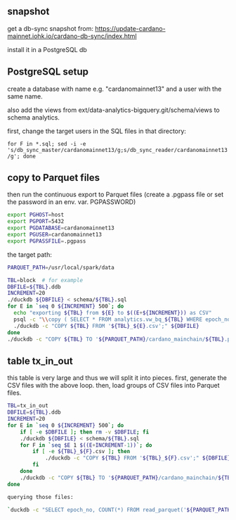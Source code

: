 
## snapshot

get a db-sync snapshot from: https://update-cardano-mainnet.iohk.io/cardano-db-sync/index.html

install it in a PostgreSQL db



## PostgreSQL setup

create a database with name e.g. "cardanomainnet13" and a user with the same name.

also add the views from ext/data-analytics-bigquery.git/schema/views to schema analytics.

first, change the target users in the SQL files in that directory: 

`for F in *.sql; sed -i -e 's/db_sync_master/cardanomainnet13/g;s/db_sync_reader/cardanomainnet13/g'; done`



## copy to Parquet files

then run the continuous export to Parquet files
(create a .pgpass file or set the password in an env. var. PGPASSWORD)

```sh
export PGHOST=host
export PGPORT=5432
export PGDATABASE=cardanomainnet13
export PGUSER=cardanomainnet13
export PGPASSFILE=.pgpass
```

the target path:
```sh
PARQUET_PATH=/usr/local/spark/data
```

```sh
TBL=block  # for example
DBFILE=${TBL}.ddb
INCREMENT=20
./duckdb ${DBFILE} < schema/${TBL}.sql
for E in `seq 0 ${INCREMENT} 500`; do
  echo "exporting ${TBL} from ${E} to $((E+${INCREMENT})) as CSV"
  psql -c "\\copy ( SELECT * FROM analytics.vw_bq_${TBL} WHERE epoch_no >= ${E} AND epoch_no < ${E} + ${INCREMENT} ) to '${TBL}_${E}.csv' csv;"
  ./duckdb -c "COPY ${TBL} FROM '${TBL}_${E}.csv';" ${DBFILE}
done
./duckdb -c "COPY ${TBL} TO '${PARQUET_PATH}/cardano_mainchain/${TBL}.parquet' (FORMAT PARQUET, COMPRESSION SNAPPY);" ${DBFILE}
```

table tx_in_out
---------------

this table is very large and thus we will split it into pieces.
first, generate the CSV files with the above loop.
then, load groups of CSV files into Parquet files.

```sh
TBL=tx_in_out
DBFILE=${TBL}.ddb
INCREMENT=20
for E in `seq 0 ${INCREMENT} 500`; do
    if [ -e $DBFILE ]; then rm -v $DBFILE; fi
    ./duckdb ${DBFILE} < schema/${TBL}.sql
    for F in `seq $E 1 $((E+INCREMENT-1))`; do
        if [ -e ${TBL}_${F}.csv ]; then
            ./duckdb -c "COPY ${TBL} FROM '${TBL}_${F}.csv';" ${DBFILE}
        fi
    done
    ./duckdb -c "COPY ${TBL} TO '${PARQUET_PATH}/cardano_mainchain/${TBL}/${TBL}_${E}.parquet' (FORMAT PARQUET, COMPRESSION SNAPPY);" ${DBFILE}
done

querying those files:

`duckdb -c "SELECT epoch_no, COUNT(*) FROM read_parquet('${PARQUET_PATH}/cardano_mainchain/tx_in_out/tx_in_out*.parquet') GROUP BY epoch_no ORDER BY epoch_no;"`


